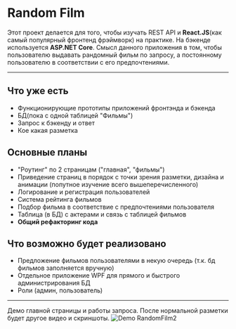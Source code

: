 # Random Film
Этот проект делается для того, чтобы изучать REST API и **React.JS**(как самый популярный фронтенд фрэймворк) на практике. На бэкенде используется **ASP.NET Core**. 
Смысл данного приложения в том, чтобы пользователю выдавать рандомный фильм по запросу, а постоянному пользователю в соответствии с его предпочтениями.

____
## Что уже есть
  - Функционирующие прототипы приложений фронтэнда и бэкенда
  - БД(пока с одной таблицей "Фильмы")
  - Запрос к бэкенду и ответ
  - Кое какая разметка
  
## Основные планы
  - "Роутинг" по 2 страницам ("главная", "фильмы")
  - Приведение страниц в порядок с точки зрения разметки, дизайна и анимации (попутное изучение всего вышеперечисленного)
  - Логирование и регистрация пользователей
  - Система рейтинга фильмов
  - Подбор фильма в соответствие с предпочтениями пользователя
  - Таблица (в БД) с актерами и связь с таблицей фильмов
  - **Общий рефакторинг кода**
  
## Что возможно будет реализовано
  - Предложение фильмов пользователями в некую очередь (т.к. бд фильмов заполняется вручную)
  - Отдельное приложение WPF для прямого и быстрого администрирования БД
  - Роли (админ, пользователь)
____
Демо главной страницы и работы запроса. После нормальной разметки будет другое видео и скриншоты.
![Demo RandomFilm2](https://j.gifs.com/k8Bq8E.gif)
